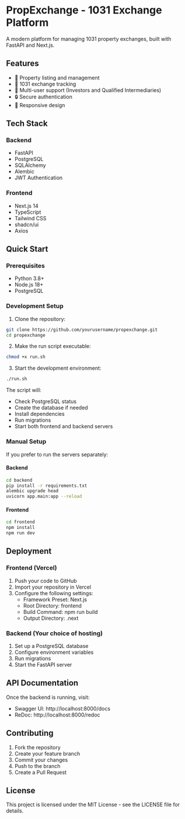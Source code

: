 # PropExchange - 1031 Exchange Platform

A modern platform for managing 1031 property exchanges, built with FastAPI and Next.js.

## Features

- 🏢 Property listing and management
- 💼 1031 exchange tracking
- 👥 Multi-user support (Investors and Qualified Intermediaries)
- 🔒 Secure authentication
- 📱 Responsive design

## Tech Stack

### Backend
- FastAPI
- PostgreSQL
- SQLAlchemy
- Alembic
- JWT Authentication

### Frontend
- Next.js 14
- TypeScript
- Tailwind CSS
- shadcn/ui
- Axios

## Quick Start

### Prerequisites
- Python 3.8+
- Node.js 18+
- PostgreSQL

### Development Setup

1. Clone the repository:
```bash
git clone https://github.com/yourusername/propexchange.git
cd propexchange
```

2. Make the run script executable:
```bash
chmod +x run.sh
```

3. Start the development environment:
```bash
./run.sh
```

The script will:
- Check PostgreSQL status
- Create the database if needed
- Install dependencies
- Run migrations
- Start both frontend and backend servers

### Manual Setup

If you prefer to run the servers separately:

#### Backend
```bash
cd backend
pip install -r requirements.txt
alembic upgrade head
uvicorn app.main:app --reload
```

#### Frontend
```bash
cd frontend
npm install
npm run dev
```

## Deployment

### Frontend (Vercel)

1. Push your code to GitHub
2. Import your repository in Vercel
3. Configure the following settings:
   - Framework Preset: Next.js
   - Root Directory: frontend
   - Build Command: npm run build
   - Output Directory: .next

### Backend (Your choice of hosting)

1. Set up a PostgreSQL database
2. Configure environment variables
3. Run migrations
4. Start the FastAPI server

## API Documentation

Once the backend is running, visit:
- Swagger UI: http://localhost:8000/docs
- ReDoc: http://localhost:8000/redoc

## Contributing

1. Fork the repository
2. Create your feature branch
3. Commit your changes
4. Push to the branch
5. Create a Pull Request

## License

This project is licensed under the MIT License - see the LICENSE file for details. 